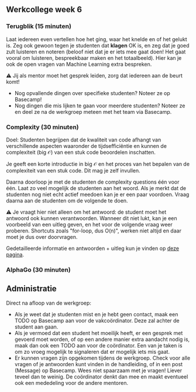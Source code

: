 ## Werkcollege week 6

### Terugblik (15 minuten)

Laat iedereen even vertellen hoe het ging, waar het knelde en of het gelukt is. Zeg ook gewoon tegen je studenten dat **klagen** OK is, en zeg dat je goed zult luisteren en noteren (beloof niet dat je er iets mee gaat doen! Het gaat vooral om luisteren, bespreekbaar maken en het totaalbeeld). Hier kan je ook de open vragen van Machine Learning extra bespreken.

⚠️ Jij als mentor moet het gesprek leiden, zorg dat iedereen aan de beurt komt!

-   Nog opvallende dingen over specifieke studenten? Noteer ze op Basecamp!
-   Nog dingen die mis lijken te gaan voor meerdere studenten? Noteer ze en deel ze na de werkgroep meteen met het team via Basecamp.

### Complexity (30 minuten)

Doel: Studenten begrijpen dat de kwaliteit van code afhangt van verschillende aspecten waaronder de tijdsefficiëntie en kunnen de complexiteit (big $\mathcal{O}$) van een stuk code beoordelen inschatten.

Je geeft een korte introductie in big $\mathcal{O}$ en het proces van het bepalen van de complexiteit van een stuk code. Dit mag je zelf invullen.

Daarna doorloop je met de studenten de complexity questions één voor één. Laat zo veel mogelijk de studenten aan het woord. Als je merkt dat de studenten nog niet echt actief meedoen kan je er een paar voordoen. Vraag daarna aan de studenten om de volgende te doen.

⚠️ Je vraagt hier niet alleen om het antwoord: de student moet het antwoord ook kunnen verantwoorden. Wanneer dit niet lukt, kan je een voorbeeld van een uitleg geven, en het voor de volgende vraag weer proberen. Shortcuts zoals "for-loop, dus O(n)", werken niet altijd en daar moet je dus over doorvragen.

Gedetailleerde informatie en antwoorden + uitleg kun je vinden op [deze pagina](/complex).

### AlphaGo (30 minuten)

<!-- TODO -->

## Administratie

Direct na afloop van de werkgroep:

- Als je weet dat je studenten mist en je hebt geen contact, maak een TODO op Basecamp aan voor de vakcoördinator. Deze zal achter de student aan gaan.
- Als je vermoed dat een student het moeilijk heeft, er een gesprek met gevoerd moet worden, of op een andere manier extra aandacht nodig is, maak dan ook een TODO aan voor de coördinator. Een van je taken is om zo vroeg mogelijk te signaleren dat er mogelijk iets mis gaat.
- Er kunnen vragen zijn opgekomen tijdens de werkgroep. Check voor alle vragen of je antwoorden kunt vinden in de handleiding, of in een post (Message) op Basecamp. Wees niet spaarzaam met je vragen! Liever teveel dan te weinig. De coördinator denkt dan mee en maakt eventueel ook een mededeling voor de andere mentoren.

